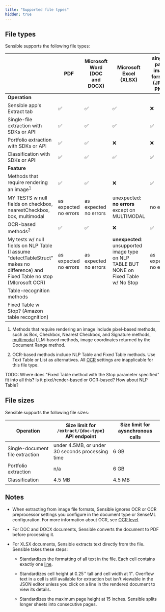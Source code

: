 ```yaml
---
title: "Supported file types"
hidden: true
---
```


## File types

Sensible supports the following file types:

|                    | PDF  | Microsoft Word<br/> (DOC and DOCX) | Microsoft Excel<br/>(XLSX) | single-page image formats<br/> (JPEG, PNG) | multi-page image formats<br> (TIFF) |
| -------------------------------------- | ---- | ---------------------------------- | --------------------------------------- | --------------------------------------- | --------------------------------------- |
| **Operation** |  |  |  |  |  |
| Sensible app's Extract tab    | ✅    | ✅                                  | ✅                                 | ❌                                       | ❌                                      |
| Single-file extraction with SDKs or API | ✅    | ✅                                  | ✅                                 | ✅                                       | ✅                                      |
| Portfolio extraction with SDKs or API   | ✅    | ✅                                  | ❌ | ❌                                       | ❌                                      |
| Classification with SDKs or API         | ✅    | ✅                                  | ✅                                 | ✅                                       | ✅                                      |
| **Feature** |  |  |  |  |  |
| Methods that require rendering an image<sup>1</sup> | ✅ | ✅ | ❌ | ✅ | ❌ |
| MY TESTS w null fields on checkbox, nearestCheckbox, box, multimodal | as expected no errors | as expected no errors | unexpected: **no errors** except on MULTIMODAL | no errors | **unexpected: no errors** |
| OCR-based methods<sup>2</sup> | ✅ | ✅ | ❌ | ✅ | ❌ |
| My tests w/ null fields on NLP Table (I assume "detectTableStruct" makes no difference) and Fixed Table no stop (MIcrosoft OCR) | as expected no errors | as expected no errors | **unexpected**: unsupported image type on NLP TABLE BUT NONE on Fixed Table w/ No Stop | as expected no errors | **unexpected**: unsupported image type on NLP TABLE BUT NONE on Fixed Table w/ No Stop |
| Table-recognition methods |  |  |  |  |  |
| Fixed Table w Stop? (Amazon table recognition) |  |  |  |  |  |

1. Methods that require rendering an image include pixel-based methods, such as Box, Checkbox, Nearest Checkbox, and Signature methods, [multimodal](doc:query-group#parameters) LLM-based methods, image coordinates returned by the Document Range method.

2. OCR-based methods include NLP Table and Fixed Table methods. Use Text Table or List as alternatives. All [OCR](doc:ocr) settings are inapplicable for this file type.

TODO: Where does "Fixed Table method with the Stop parameter specified" fit into all this? Is it pixel/render-based or OCR-based? How about NLP Table?



## File sizes

Sensible supports the following file sizes:

| Operation              | Size limit for `/extract/{doc-type}` API endpoint                | Size limit for aysnchronous calls |
| ---------------------- | ------------------------------------------------ | ----------------------- |
| Single-document file extraction | under 4.5MB, or under 30 seconds processing time | 6 GB                    |
| Portfolio extraction   | n/a                                              | 6 GB                    |
| Classification         | 4.5 MB                                           | 4.5 MB                  |

## Notes

- When extracting from image file formats, Sensible ignores OCR or OCR preprocessor settings you configure in the document type or SenseML configuration. For more information about OCR, see [OCR level](doc:ocr-level).

- For DOC and DOCX documents, Sensible converts the document to PDF before processing it.

- For XLSX documents, Sensible extracts text directly from the file. Sensible takes these steps:
     - Standardizes the formatting of all text in the file. Each cell contains exactly one [line](doc:lines).
     
     - Standardizes cell height at 0.25'' tall and cell width at 1''. Overflow text in a cell is still available for extraction but isn't viewable in the JSON editor unless you click on a line in the rendered document to view its details. 
     
     - Standardizes the maximum page height at 15 inches. Sensible splits longer sheets into consecutive pages.
     
       

